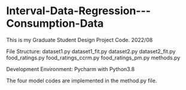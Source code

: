 # Interval-Data-Regression---Consumption-Data
This is my Graduate Student Design Project Code.
2022/08

File Structure:
dataset1.py
dataset1_fit.py
dataset2.py
dataset2_fit.py
food_ratings.py
food_ratings_ccrm.py
food_ratings_pm.py
methods.py

Development Environment:
Pycharm with Python3.8

The four model codes are implemented in the method.py file.
